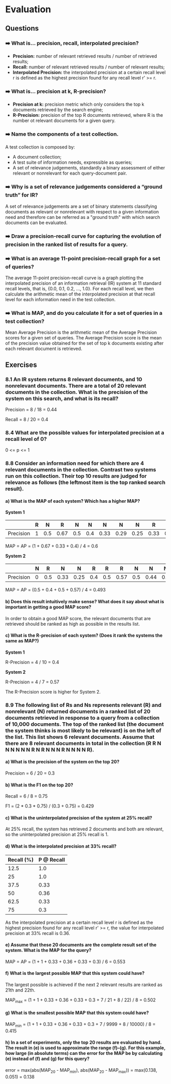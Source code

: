 # Evaluation

## Questions

### ➡️ What is… precision, recall, interpolated precision?

- **Precision:** number of relevant retrieved results / number of retrieved results;
- **Recall:** number of relevant retrieved results / number of relevant results;
- **Interpolated Precision:** the interpolated precision at a certain recall level r is defined as the highest precision found for any recall level r' >= r.

### ➡️ What is… precision at k, R-precision?

- **Precision at k:** precision metric which only considers the top k documents retrieved by the search engine;
- **R-Precision:** precision of the top R documents retrieved, where R is the number ot relevant documents for a given query.

### ➡️ Name the components of a test collection.

A test collection is composed by:
- A document collection;
- A test suite of information needs, expressible as queries;
- A set of relevance judgements, standardly a binary assessment of either relevant or nonrelevant for each query-document pair.

### ➡️ Why is a set of relevance judgements considered a “ground truth” for IR?

A set of relevance judgements are a set of binary statements classifying documents as relevant or nonrelevant with respect to a given information need and therefore can be referred as a "ground truth" with which search documents can be evaluated.

### ➡️ Draw a precision-recall curve for capturing the evolution of precision in the ranked list of results for a query.

### ➡️ What is an average 11-point precision-recall graph for a set of queries?

The average 11-point precision-recall curve is a graph plotting the interpolated precision of an information retrieval (IR) system at 11 standard recall levels, that is, {0.0, 0.1, 0.2, ..., 1.0}. For each recall level, we then calculate the arithmetic mean of the interpolated precision at that recall level for each information need in the test collection.

### ➡️ What is MAP, and do you calculate it for a set of queries in a test collection?

Mean Average Precision is the arithmetic mean of the Average Precision scores for a given set of queries. The Average Precision score is the mean of the precision value obtained for the set of top k documents existing after each relevant document is retrieved.

## Exercises

### 8.1 An IR system returns 8 relevant documents, and 10 nonrelevant documents. There are a total of 20 relevant documents in the collection. What is the precision of the system on this search, and what is its recall?

Precision = 8 / 18 = 0.44

Recall = 8 / 20 = 0.4

### 8.4 What are the possible values for interpolated precision at a recall level of 0?

0 <= p <= 1

### 8.8 Consider an information need for which there are 4 relevant documents in the collection. Contrast two systems run on this collection. Their top 10 results are judged for relevance as follows (the leftmost item is the top ranked search result).

#### a) What is the MAP of each system? Which has a higher MAP?

**System 1**

| | R | N | R | N | N | N | N | N | R | R |
| ---- | ---- | ---- | ---- | ---- | ---- | ---- | ---- | ---- | ---- | ----
| Precision| 1 | 0.5 | 0.67 | 0.5 | 0.4 | 0.33 | 0.29 | 0.25 | 0.33 | 0.4 |

MAP = AP = (1 + 0.67 + 0.33 + 0.4) / 4 = 0.6

**System 2**

| | N | R | N | N | R | R | R | N | N | N |
| ---- | ---- | ---- | ---- | ---- | ---- | ---- | ---- | ---- | ---- | ----
| Precision| 0 | 0.5 | 0.33 | 0.25 | 0.4 | 0.5 | 0.57 | 0.5 | 0.44 | 0.4 |

MAP = AP = (0.5 + 0.4 + 0.5 + 0.57) / 4 = 0.493

#### b) Does this result intuitively make sense? What does it say about what is important in getting a good MAP score?

In order to obtain a good MAP score, the relevant documents that are retrieved should be ranked as high as possible in the results list.

#### c) What is the R-precision of each system? (Does it rank the systems the same as MAP?)

**System 1**

R-Precision = 4 / 10 = 0.4

**System 2**

R-Precision = 4 / 7 = 0.57

The R-Precision score is higher for System 2.

### 8.9 The following list of Rs and Ns represents relevant (R) and nonrelevant (N) returned documents in a ranked list of 20 documents retrieved in response to a query from a collection of 10,000 documents. The top of the ranked list (the document the system thinks is most likely to be relevant) is on the left of the list. This list shows 6 relevant documents. Assume that there are 8 relevant documents in total in the collection (R R N N N N N N R N R N N N R N N N N R).

#### a) What is the precision of the system on the top 20?

Precision = 6 / 20 = 0.3

#### b) What is the F1 on the top 20?

Recall = 6 / 8 = 0.75

F1 = (2 * 0.3 * 0.75) / (0.3 + 0.75) = 0.429

#### c) What is the uninterpolated precision of the system at 25% recall?

At 25% recall, the system has retrieved 2 documents and both are relevant, so the uninterpolated precision at 25% recall is 1.

#### d) What is the interpolated precision at 33% recall?

| Recall (%) | P @ Recall |
| ---- | ---- |
| 12.5 | 1.0 |
| 25 | 1.0 |
| 37.5 | 0.33 |
| 50 | 0.36 |
| 62.5 | 0.33 |
| 75 | 0.3 |

As the interpolated precision at a certain recall level r is defined as the highest precision found for any recall level r' >= r, the value for interpolated precision at 33% recall is 0.36.

#### e) Assume that these 20 documents are the complete result set of the system. What is the MAP for the query?

MAP = AP = (1 + 1 + 0.33 + 0.36 + 0.33 + 0.3) / 6 = 0.553

#### f) What is the largest possible MAP that this system could have?

The largest possible is achieved if the next 2 relevant results are ranked as 21th and 22th.

MAP<sub>max</sub> = (1 + 1 + 0.33 + 0.36 + 0.33 + 0.3 + 7 / 21 + 8 / 22) / 8 = 0.502

#### g) What is the smallest possible MAP that this system could have?

MAP<sub>min</sub> = (1 + 1 + 0.33 + 0.36 + 0.33 + 0.3 + 7 / 9999 + 8 / 10000) / 8 = 0.415

#### h) In a set of experiments, only the top 20 results are evaluated by hand. The result in (e) is used to approximate the range (f)–(g). For this example, how large (in absolute terms) can the error for the MAP be by calculating (e) instead of (f) and (g) for this query?

error = max(abs(MAP<sub>20</sub> - MAP<sub>min</sub>), abs(MAP<sub>20</sub> - MAP<sub>max</sub>)) = max(0.138, 0.051) = 0.138